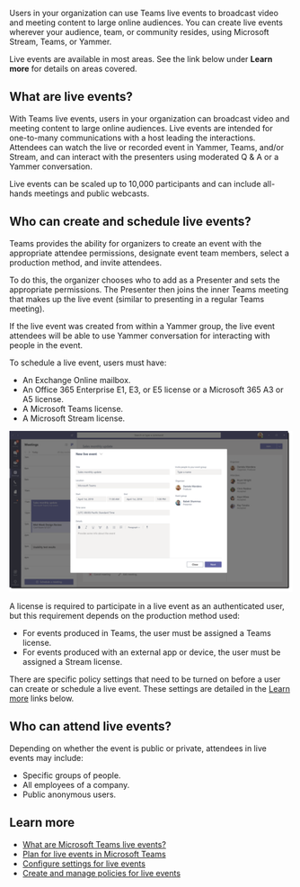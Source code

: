 Users in your organization can use Teams live events to broadcast video and meeting content to large online audiences. You can create live events wherever your audience, team, or community resides, using Microsoft Stream, Teams, or Yammer.

Live events are available in most areas. See the link below under **Learn more** for details on areas covered.

## What are live events?

With Teams live events, users in your organization can broadcast video and meeting content to large online audiences. Live events are intended for one-to-many communications with a host leading the interactions. Attendees can watch the live or recorded event in Yammer, Teams, and/or Stream, and can interact with the presenters using moderated Q & A or a Yammer conversation.

Live events can be scaled up to 10,000 participants and can include all-hands meetings and public webcasts.

## Who can create and schedule live events?

Teams provides the ability for organizers to create an event with the appropriate attendee permissions, designate event team members, select a production method, and invite attendees.

To do this, the organizer chooses who to add as a Presenter and sets the appropriate permissions. The Presenter then joins the inner Teams meeting that makes up the live event (similar to presenting in a regular Teams meeting).

If the live event was created from within a Yammer group, the live event attendees will be able to use Yammer conversation for interacting with people in the event.

To schedule a live event, users must have:

- An Exchange Online mailbox.
- An Office 365 Enterprise E1, E3, or E5 license or a Microsoft 365 A3 or A5 license.
- A Microsoft Teams license.
- A Microsoft Stream license.

![New live event screen](../media/new-live-event.png)

A license is required to participate in a live event as an authenticated user, but this requirement depends on the production method used:

- For events produced in Teams, the user must be assigned a Teams license.
- For events produced with an external app or device, the user must be assigned a Stream license.

There are specific policy settings that need to be turned on before a user can create or schedule a live event. These settings are detailed in the [Learn more](#learn-more) links below.

## Who can attend live events?

Depending on whether the event is public or private, attendees in live events may include:

- Specific groups of people.
- All employees of a company.
- Public anonymous users.

## Learn more

- [What are Microsoft Teams live events?](/MicrosoftTeams/teams-live-events/what-are-teams-live-events?azure-portal=true)
- [Plan for live events in Microsoft Teams](/MicrosoftTeams/teams-live-events/plan-for-teams-live-events?azure-portal=true)
- [Configure settings for live events](/microsoftteams/teams-live-events/configure-teams-live-events?azure-portal=true)
- [Create and manage policies for live events](/microsoftteams/teams-live-events/set-up-for-teams-live-events#step-3-set-up-live-events-policies?azure-portal=true)
